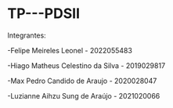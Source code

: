# TP---PDSII
Integrantes:

-Felipe Meireles Leonel - 2022055483

-Hiago Matheus Celestino da Silva - 2019029817

-Max Pedro Candido de Araujo - 2020028047

-Luzianne Aihzu Sung de Araújo - 2021020066
